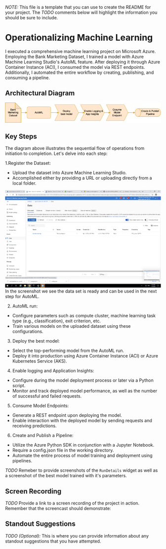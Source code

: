 *NOTE:* This file is a template that you can use to create the README for your project. The *TODO* comments below will highlight the information you should be sure to include.


# Operationalizing Machine Learning

 I executed a comprehensive machine learning project on Microsoft Azure. Employing the Bank Marketing Dataset, I trained a model with Azure Machine Learning Studio's AutoML feature. After deploying it through Azure Container Instance (ACI), I consumed the model via REST endpoints. Additionally, I automated the entire workflow by creating, publishing, and consuming a pipeline.

## Architectural Diagram
![](https://github.com/skjuhell/nd00333_AZMLND_C2-master1/blob/main/workflow.png)

## Key Steps
The diagram above illustrates the sequential flow of operations from initiation to completion. Let's delve into each step:

1.Register the Dataset:

- Upload the dataset into Azure Machine Learning Studio.
- Accomplished either by providing a URL or uploading directly from a local folder.

![](https://github.com/skjuhell/nd00333_AZMLND_C2-master1/blob/main/screenshots/registered_datasets.png)
In the screenshot we see the data set is ready and can be used in the next step for AutoML.

2. AutoML run:

- Configure parameters such as compute cluster, machine learning task type (e.g., classification), exit criterion, etc.
- Train various models on the uploaded dataset using these configurations.

3. Deploy the best model:

- Select the top-performing model from the AutoML run.
- Deploy it into production using Azure Container Instance (ACI) or Azure Kubernetes Service (AKS).

4. Enable logging and Application Insights:

- Configure during the model deployment process or later via a Python script.
- Monitor and track deployed model performance, as well as the number of successful and failed requests.

5. Consume Model Endpoints:

- Generate a REST endpoint upon deploying the model.
- Enable interaction with the deployed model by sending requests and receiving predictions.

6. Create and Publish a Pipeline:

- Utilize the Azure Python SDK in conjunction with a Jupyter Notebook.
- Require a config.json file in the working directory.
- Automate the entire process of model training and deployment using pipelines.

*TODO* Remeber to provide screenshots of the `RunDetails` widget as well as a screenshot of the best model trained with it's parameters.

## Screen Recording
*TODO* Provide a link to a screen recording of the project in action. Remember that the screencast should demonstrate:

## Standout Suggestions
*TODO (Optional):* This is where you can provide information about any standout suggestions that you have attempted.

